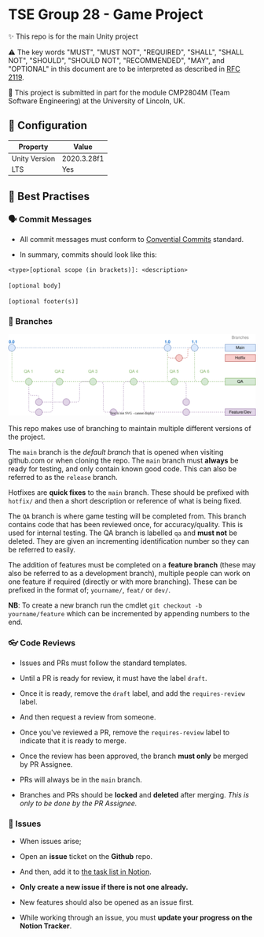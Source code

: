 # TSE Group 28 - Game Project

✨ This repo is for the main Unity project 

⚠️ The key words "MUST", "MUST NOT", "REQUIRED", "SHALL", "SHALL NOT", "SHOULD", "SHOULD NOT", "RECOMMENDED",  "MAY", and "OPTIONAL" in this document are to be interpreted as described in [RFC 2119](https://datatracker.ietf.org/doc/html/rfc2119).

🤵 This project is submitted in part for the module CMP2804M (Team Software Engineering) at the University of Lincoln, UK.

## 🔧 Configuration

| Property      | Value       |
|---------------|-------------|
| Unity Version | 2020.3.28f1 |
| LTS           | Yes         |

## 🦐 Best Practises

### 🗣️ Commit Messages

- All commit messages must conform to [Convential Commits](https://www.conventionalcommits.org/) standard.

- In summary, commits should look like this:

```
<type>[optional scope (in brackets)]: <description>

[optional body]

[optional footer(s)]
```


### 🌿 Branches

![example flow of branches](Screenshots/gitflow.drawio.svg)

This repo makes use of branching to maintain multiple different versions of the project.

The `main` branch is the *default branch* that is opened when visiting github.com or when cloning the repo. The `main` branch must **always** be ready for testing, and only contain known good code. This can also be referred to as the `release` branch.

Hotfixes are **quick fixes** to the `main` branch. These should be prefixed with `hotfix/` and then a short description or reference of what is being fixed.

The `QA` branch is where game testing will be completed from. This branch contains code that has been reviewed once, for accuracy/quality. This is used for internal testing. The QA branch is labelled `qa` and **must not** be deleted. They are given an incrementing identification number so they can be referred to easily.

The addition of features must be completed on a **feature branch** (these may also be referred to as a development branch), multiple people can work on one feature if required (directly or with more branching). These can be prefixed in the format of; `yourname/`, `feat/` or `dev/`.

**NB**: To create a new branch run the cmdlet `git checkout -b yourname/feature` which can be incremented by appending numbers to the end.

### 👓 Code Reviews

- Issues and PRs must follow the standard templates.

- Until a PR is ready for review, it must have the label `draft`.

- Once it is ready, remove the `draft` label, and add the `requires-review` label.

- And then request a review from someone.

- Once you've reviewed a PR, remove the `requires-review` label to indicate that it is ready to merge.

- Once the review has been approved, the branch **must only** be merged by PR Assignee.

- PRs will always be in the `main` branch.

- Branches and PRs should be **locked** and **deleted** after merging. *This is only to be done by the PR Assignee.*

### 🚩 Issues

- When issues arise;

- Open an **issue** ticket on the **Github** repo.

- And then, add it to [the task list in Notion](https://www.notion.so/joshcuol/ea67374c885346b684680d48a9756680?v=c0d66886efc540d29006a5d30b4c5ace).

- **Only create a new issue if there is not one already.**

- New features should also be opened as an issue first.

- While working through an issue, you must **update your progress on the Notion Tracker**.

